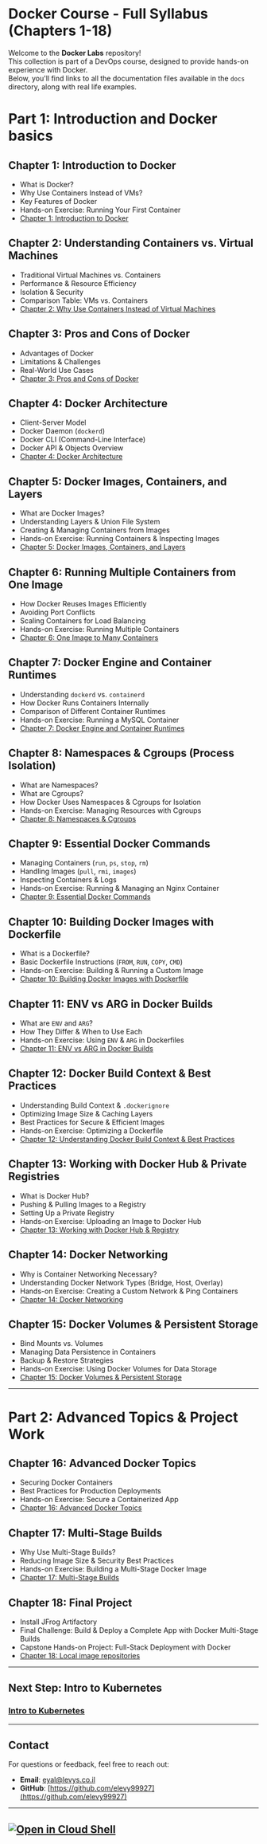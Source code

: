 # Docker Course - Full Syllabus (Chapters 1-18)

Welcome to the **Docker Labs** repository!
<BR>This collection is part of a DevOps course, designed to provide hands-on experience with Docker. 
<BR> Below, you'll find links to all the documentation files available in the `docs` directory, along with real life examples.

# Part 1: Introduction and Docker basics

##  Chapter 1: Introduction to Docker
- What is Docker?
- Why Use Containers Instead of VMs?
- Key Features of Docker
- Hands-on Exercise: Running Your First Container
- [Chapter 1: Introduction to Docker](https://github.com/elevy99927/docker/blob/main/docs/Chapter-01.md)


##  Chapter 2: Understanding Containers vs. Virtual Machines
- Traditional Virtual Machines vs. Containers
- Performance & Resource Efficiency
- Isolation & Security
- Comparison Table: VMs vs. Containers
- [Chapter 2: Why Use Containers Instead of Virtual Machines](https://github.com/elevy99927/docker/blob/main/docs/Chapter-02.md)

##  Chapter 3: Pros and Cons of Docker
- Advantages of Docker
- Limitations & Challenges
- Real-World Use Cases
- [Chapter 3: Pros and Cons of Docker](https://github.com/elevy99927/docker/blob/main/docs/Chapter-03.md)


##  Chapter 4: Docker Architecture
- Client-Server Model
- Docker Daemon (`dockerd`)
- Docker CLI (Command-Line Interface)
- Docker API & Objects Overview
- [Chapter 4: Docker Architecture](https://github.com/elevy99927/docker/blob/main/docs/Chapter-04.md)

##  Chapter 5: Docker Images, Containers, and Layers
- What are Docker Images?
- Understanding Layers & Union File System
- Creating & Managing Containers from Images
- Hands-on Exercise: Running Containers & Inspecting Images
- [Chapter 5: Docker Images, Containers, and Layers](https://github.com/elevy99927/docker/blob/main/docs/Chapter-05.md)

##  Chapter 6: Running Multiple Containers from One Image
- How Docker Reuses Images Efficiently
- Avoiding Port Conflicts
- Scaling Containers for Load Balancing
- Hands-on Exercise: Running Multiple Containers
- [Chapter 6: One Image to Many Containers](https://github.com/elevy99927/docker/blob/main/docs/Chapter-06.md)

##  Chapter 7: Docker Engine and Container Runtimes
- Understanding `dockerd` vs. `containerd`
- How Docker Runs Containers Internally
- Comparison of Different Container Runtimes
- Hands-on Exercise: Running a MySQL Container
- [Chapter 7: Docker Engine and Container Runtimes](https://github.com/elevy99927/docker/blob/main/docs/Chapter-07.md)

##  Chapter 8: Namespaces & Cgroups (Process Isolation)
- What are Namespaces?
- What are Cgroups?
- How Docker Uses Namespaces & Cgroups for Isolation
- Hands-on Exercise: Managing Resources with Cgroups
- [Chapter 8: Namespaces & Cgroups](https://github.com/elevy99927/docker/blob/main/docs/Chapter-08.md)

##  Chapter 9: Essential Docker Commands
- Managing Containers (`run`, `ps`, `stop`, `rm`)
- Handling Images (`pull`, `rmi`, `images`)
- Inspecting Containers & Logs
- Hands-on Exercise: Running & Managing an Nginx Container
- [Chapter 9: Essential Docker Commands](https://github.com/elevy99927/docker/blob/main/docs/Chapter-09.md)

##  Chapter 10: Building Docker Images with Dockerfile
- What is a Dockerfile?
- Basic Dockerfile Instructions (`FROM`, `RUN`, `COPY`, `CMD`)
- Hands-on Exercise: Building & Running a Custom Image
- [Chapter 10: Building Docker Images with Dockerfile](https://github.com/elevy99927/docker/blob/main/docs/Chapter-10.md)

##  Chapter 11: ENV vs ARG in Docker Builds
- What are `ENV` and `ARG`?
- How They Differ & When to Use Each
- Hands-on Exercise: Using `ENV` & `ARG` in Dockerfiles
- [Chapter 11: ENV vs ARG in Docker Builds](https://github.com/elevy99927/docker/blob/main/docs/Chapter-11.md)

##  Chapter 12: Docker Build Context & Best Practices
- Understanding Build Context & `.dockerignore`
- Optimizing Image Size & Caching Layers
- Best Practices for Secure & Efficient Images
- Hands-on Exercise: Optimizing a Dockerfile
- [Chapter 12: Understanding Docker Build Context & Best Practices](https://github.com/elevy99927/docker/blob/main/docs/Chapter-12.md)

##  Chapter 13: Working with Docker Hub & Private Registries
- What is Docker Hub?
- Pushing & Pulling Images to a Registry
- Setting Up a Private Registry
- Hands-on Exercise: Uploading an Image to Docker Hub
- [Chapter 13: Working with Docker Hub & Registry](https://github.com/elevy99927/docker/blob/main/docs/Chapter-13.md)

##  Chapter 14: Docker Networking
- Why is Container Networking Necessary?
- Understanding Docker Network Types (Bridge, Host, Overlay)
- Hands-on Exercise: Creating a Custom Network & Ping Containers
- [Chapter 14: Docker Networking](https://github.com/elevy99927/docker/blob/main/docs/Chapter-14.md)

##  Chapter 15: Docker Volumes & Persistent Storage
- Bind Mounts vs. Volumes
- Managing Data Persistence in Containers
- Backup & Restore Strategies
- Hands-on Exercise: Using Docker Volumes for Data Storage
- [Chapter 15: Docker Volumes & Persistent Storage](https://github.com/elevy99927/docker/blob/main/docs/Chapter-15.md)

---

# Part 2: Advanced Topics & Project Work

##  Chapter 16: Advanced Docker Topics
- Securing Docker Containers
- Best Practices for Production Deployments
- Hands-on Exercise: Secure a Containerized App
- [Chapter 16: Advanced Docker Topics](https://github.com/elevy99927/docker/blob/main/docs/Chapter-16.md)

##  Chapter 17: Multi-Stage Builds
- Why Use Multi-Stage Builds?
- Reducing Image Size & Security Best Practices
- Hands-on Exercise: Building a Multi-Stage Docker Image
- [Chapter 17: Multi-Stage Builds](https://github.com/elevy99927/docker/blob/main/docs/Chapter-17.md)

##  Chapter 18: Final Project
- Install JFrog Artifactory 
- Final Challenge: Build & Deploy a Complete App with Docker Multi-Stage Builds
- Capstone Hands-on Project: Full-Stack Deployment with Docker
- [Chapter 18: Local image repositories](https://github.com/elevy99927/docker/blob/main/docs/Chapter-18.md)

---

## Next Step: Intro to Kubernetes
### [Intro to Kubernetes](https://github.com/elevy99927/k8s)


---
## **Contact**
For questions or feedback, feel free to reach out:
- **Email**: eyal@levys.co.il
- **GitHub**: [https://github.com/elevy99927](https://github.com/elevy99927)
---

[![Open in Cloud Shell](https://gstatic.com/cloudssh/images/open-btn.svg)](https://console.cloud.google.com/cloudshell/editor?cloudshell_git_repo=https://github.com/elevy99927/docker) 
---
